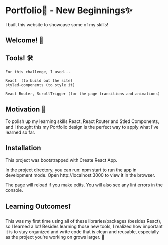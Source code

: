 # Portfolio🥂 - New Beginnings✨
I built this website to showcase some of my skills!


## Welcome! 👋

## Tools! 🛠️

    For this challenge, I used...

    React  (to build out the site)
    styled-components (to style it)
    
    React Router, ScrollTrigger (for the page transitions and animations)


## Motivation 🚀

To polish up my learning skills React, React Router and Stled Components, and I thought this my Portfolio design is the perfect way to apply what I've learned so far.

## Installation

This project was bootstrapped with Create React App.

In the project directory, you can run: npm start to run the app in development mode.
Open http://localhost:3000 to view it in the browser.

The page will reload if you make edits.
You will also see any lint errors in the console.
   

## Learning Outcomes❗
This was my first time using all of these libraries/packages (besides React), so I learned a lot! Besides learning those new tools, I realized how important it is to stay organized and write code that is clean and reusable, especially as the project you're working on grows larger. 🙂
